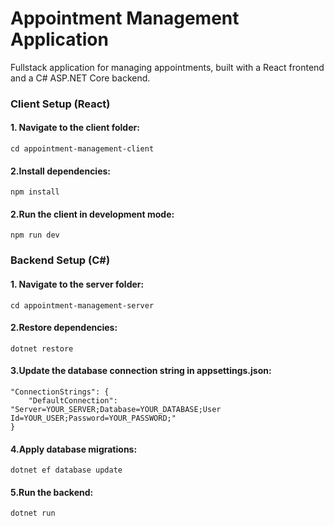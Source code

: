 
# Appointment Management Application

Fullstack application for managing appointments, built with a React frontend and a C# ASP.NET Core backend.


### Client Setup (React)

#### 1. Navigate to the client folder:

```cd appointment-management-client```

#### 2.Install dependencies:

```npm install```

#### 2.Run the client in development mode:

```npm run dev```

### Backend Setup (C#)

#### 1. Navigate to the server folder:

```cd appointment-management-server```

#### 2.Restore dependencies:

```dotnet restore```

#### 3.Update the database connection string in appsettings.json:

```
"ConnectionStrings": {
    "DefaultConnection": "Server=YOUR_SERVER;Database=YOUR_DATABASE;User Id=YOUR_USER;Password=YOUR_PASSWORD;"
}
```

#### 4.Apply database migrations:

```dotnet ef database update```

#### 5.Run the backend:

```dotnet run```
